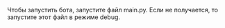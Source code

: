 Чтобы запустить бота, запустите файл main.py. Если не получается, то запустите этот файл
в режиме debug.

